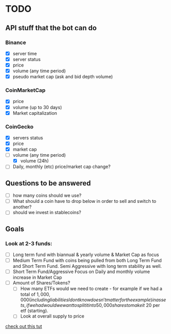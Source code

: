 # TODO

## API stuff that the bot can do
### Binance
- [x] server time
- [x] server status
- [x] price
- [x] volume (any time period)
- [x] pseudo market cap (ask and bid depth volume)

### CoinMarketCap
- [x] price
- [x] volume (up to 30 days)
- [x] Market capitalization

### CoinGecko
- [x] servers status
- [x] price
- [x] market cap
- [ ] volume (any time period)
    - [x] volume (24h)
- [ ] Daily, monthly (etc) price/market cap change?

## Questions to be answered
- [ ] how many coins should we use?
- [ ] What should a coin have to drop below in order to sell and switch to another?
- [ ] should we invest in stablecoins?

## Goals
### Look at 2-3 funds:
- [ ] Long term fund with biannual & yearly volume & Market Cap as focus
- [ ] Medium Term Fund with coins being pulled from both Long Term Fund and Short Term Fund. Semi Aggressive with long term stability as well.
- [ ] Short Term Fund/Aggressive Focus on Daily and monthly volume increase in Market Cap
- [ ] Amount of Shares/Tokens?
    - [ ] How many ETFs would we need to create - for example if we had a total of $1,000,000 (including liabilities I dont know doesn't matter for the example) in assets, if we had would we want to split it into 50,000 shares to make it ~$20 per etf (starting).
    - [ ] Look at overall supply to price

[check out this tut](https://github.com/chriscrutt/bundle/blob/main/tutorial.md)
